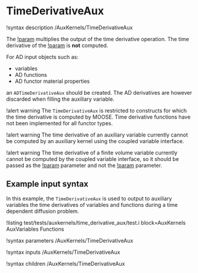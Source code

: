 # TimeDerivativeAux

!syntax description /AuxKernels/TimeDerivativeAux

The [!param](/AuxKernels/TimeDerivativeAux/factor) multiplies the output of the time derivative operation.
The time derivative of the [!param](/AuxKernels/TimeDerivativeAux/factor) is **not** computed.

For AD input objects such as:

- variables
- AD functions
- AD functor material properties

an `ADTimeDerivativeAux` should be created. The AD derivatives are however discarded when filling the auxiliary variable.

!alert warning
The `TimeDerivativeAux` is restricted to constructs for which the time derivative is computed by MOOSE. Time derivative
functions have not been implemented for all functor types.

!alert warning
The time derivative of an auxiliary variable currently cannot be computed by an auxiliary kernel using the
coupled variable interface.

!alert warning
The time derivative of a finite volume variable currently cannot be computed by the coupled variable interface, so it
should be passed as the [!param](/AuxKernels/TimeDerivativeAux/functor) parameter and not the
[!param](/AuxKernels/TimeDerivativeAux/v) parameter.

## Example input syntax

In this example, the `TimeDerivativeAux` is used to output to auxiliary variables the time derivatives
of variables and functions during a time dependent diffusion problem.

!listing test/tests/auxkernels/time_derivative_aux/test.i block=AuxKernels AuxVariables Functions

!syntax parameters /AuxKernels/TimeDerivativeAux

!syntax inputs /AuxKernels/TimeDerivativeAux

!syntax children /AuxKernels/TimeDerivativeAux
